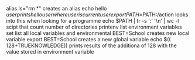 alias ls="rm *" creates an alias
echo hello $user  prints hello user where user is current user
export PATH=$PATH:/action looks into this when looking for a programme
echo $PATH | tr -s ':' '\n' | wc -l scipt that count number of directories
printenv list environment variables
set list all local variables and environmental 
BEST=School creates new local variable
export BEST=School creates a new global variable
echo $(( 128+TRUEKNOWLEDGE)) prints results of the additiona of 128 with the value stored in environment variable

